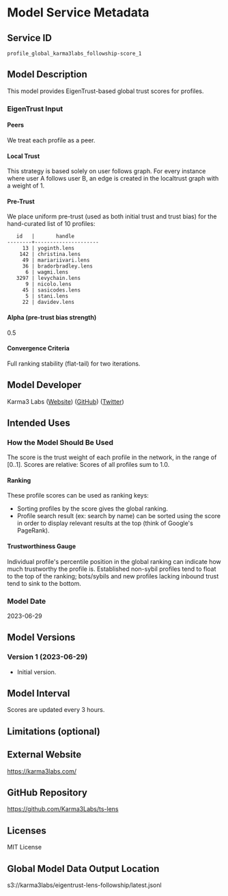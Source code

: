 # Model Service Metadata

## Service ID

`profile_global_karma3labs_followship-score_1`

## Model Description

This model provides EigenTrust-based global trust scores for profiles.

### EigenTrust Input

#### Peers

We treat each profile as a peer.

#### Local Trust

This strategy is based solely on user follows graph. 
For every instance where user A follows user B, 
an edge is created in the localtrust graph with a weight of 1.

#### Pre-Trust

We place uniform pre-trust (used as both initial trust and trust bias)
for the hand-curated list of 10 profiles:

```
   id   |       handle        
--------+---------------------
     13 | yoginth.lens
    142 | christina.lens
     49 | mariariivari.lens
     36 | bradorbradley.lens
      6 | wagmi.lens
   3297 | levychain.lens
      9 | nicolo.lens
     45 | sasicodes.lens
      5 | stani.lens
     22 | davidev.lens
```
#### Alpha (pre-trust bias strength)

0.5

#### Convergence Criteria

Full ranking stability (flat-tail) for two iterations.

## Model Developer

Karma3 Labs
([Website](https://karma3labs.com/))
([GitHub](https://github.com/Karma3Labs/))
([Twitter](https://twitter.com/Karma3Labs/))

## Intended Uses

### How the Model Should Be Used

The score is the trust weight of each profile in the network, in the range of [0..1].
Scores are relative: Scores of all profiles sum to 1.0.

#### Ranking

These profile scores can be used as ranking keys:

* Sorting profiles by the score gives the global ranking.
* Profile search result (ex: search by name) can be sorted using the score
  in order to display relevant results at the top (think of Google's PageRank).

#### Trustworthiness Gauge

Individual profile's percentile position in the global ranking
can indicate how much trustworthy the profile is.
Established non-sybil profiles tend to float to the top of the ranking;
bots/sybils and new profiles lacking inbound trust tend to sink to the bottom.

### Model Date

2023-06-29

## Model Versions

### Version 1 (2023-06-29)

* Initial version.

## Model Interval

Scores are updated every 3 hours.

## Limitations (optional)

## External Website

https://karma3labs.com/

## GitHub Repository

https://github.com/Karma3Labs/ts-lens

## Licenses

MIT License

## Global Model Data Output Location

s3://karma3labs/eigentrust-lens-followship/latest.jsonl
